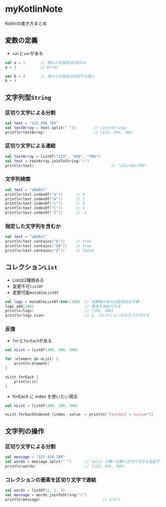 # myKotlinNote
Kotlinの書き方まとめ

## 変数の定義

- `val`と`var`がある

```Kotlin
val a = 1       // 値などの指定は1回のみ
a = 2           // Error

var b = 3       // 値などの指定は何回でも良い
b = 4
```

## 文字列型`String`

### 区切り文字による分割

```Kotlin
val text = "123 456 789"
val textArray = text.split(" "))        // List<String>
println(textArray)                      // [123, 456, 789]
```

### 区切り文字による連結

```Kotlin
val textArray = listOf("123", "456", "789")
val text = textArray.joinToString("/")
println(text)                                   // "123/456/789"
```

### 文字列検索

```Kotlin
val text = "aAbBcC"
println(text.indexOf("a"))      // 0
println(text.indexOf("A"))      // 1
println(text.indexOf("c"))      // 4
println(text.indexOf("C"))      // 5
println(text.indexOf("Z"))      // -1
```

### 指定した文字列を含むか

```Kotlin
val text = "aAbBcC"
println(text.contains("b"))     // true
println(text.contains("bB"))    // true
println(text.contains("Z"))     // false
```

## コレクション`List`

- Listは2種類ある
- 変更不可`listOf`
- 変更可能`mutableListOf`

```Kotlin
val logs = mutableListOf<Int>(100)  // 初期値があれば型指定は不要
logs.add(200)                       // 要素を追加できる
println(logs)                       // [100, 200]
println(logs.size)                  // 2, コレクションの大きさが分かる
```

### 反復

- `for`と`forEach`がある

```Kotlin
val nList = listOf(100, 200, 300)

for (element in nList) {
    println(element)
}

nList.forEach {
    println(it)
}
```

- forEach に index を使いたい場合

```Kotlin
val nList = listOf(100, 200, 300)

nList.forEachIndexed {index, value -> println("[$index] = $value")}
```

## 文字列の操作

### 区切り文字による分割

```Kotlin
val message = "123 456 789"
val words = message.split(" ")      // split の第一引数に区切り文字を指定する
println(words)                      // [123, 456, 789]
```

### コレクションの要素を区切り文字で連結

```Kotlin
val words = listOf(1, 2, 3)
val message = words.joinToString("/")
println(message)                            // 1/2/3
```